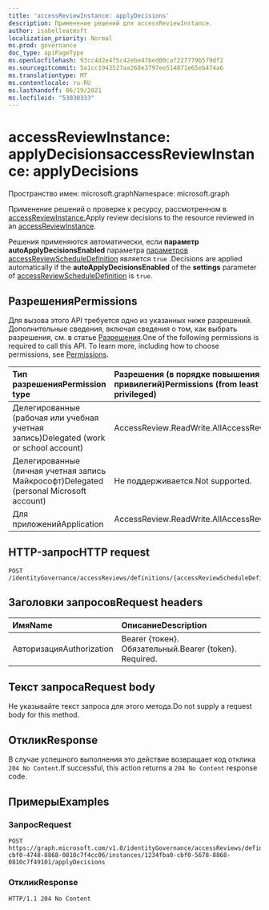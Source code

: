 ```yaml
---
title: 'accessReviewInstance: applyDecisions'
description: Применение решений для accessReviewInstance.
author: isabelleatmsft
localization_priority: Normal
ms.prod: governance
doc_type: apiPageType
ms.openlocfilehash: 93cc4d2e4f5c42ebe47bed00caf227779b579df2
ms.sourcegitcommit: 5a1cc1943527aa268e3797ee514871e65eb474a6
ms.translationtype: MT
ms.contentlocale: ru-RU
ms.lasthandoff: 06/19/2021
ms.locfileid: "53030333"
---
```

# <a name="accessreviewinstance-applydecisions"></a><span data-ttu-id="6135f-103">accessReviewInstance: applyDecisions</span><span class="sxs-lookup"><span data-stu-id="6135f-103">accessReviewInstance: applyDecisions</span></span>
<span data-ttu-id="6135f-104">Пространство имен: microsoft.graph</span><span class="sxs-lookup"><span data-stu-id="6135f-104">Namespace: microsoft.graph</span></span>

<span data-ttu-id="6135f-105">Применение решений о проверке к ресурсу, рассмотренном в [accessReviewInstance.](../resources/accessreviewinstance.md)</span><span class="sxs-lookup"><span data-stu-id="6135f-105">Apply review decisions to the resource reviewed in an [accessReviewInstance](../resources/accessreviewinstance.md).</span></span>

<span data-ttu-id="6135f-106">Решения применяются автоматически, если **параметр autoApplyDecisionsEnabled** параметра [параметров accessReviewScheduleDefinition](../resources/accessreviewscheduledefinition.md) является  `true` .</span><span class="sxs-lookup"><span data-stu-id="6135f-106">Decisions are applied automatically if the **autoApplyDecisionsEnabled** of the **settings** parameter of [accessReviewScheduleDefinition](../resources/accessreviewscheduledefinition.md) is `true`.</span></span>

## <a name="permissions"></a><span data-ttu-id="6135f-107">Разрешения</span><span class="sxs-lookup"><span data-stu-id="6135f-107">Permissions</span></span>
<span data-ttu-id="6135f-p101">Для вызова этого API требуется одно из указанных ниже разрешений. Дополнительные сведения, включая сведения о том, как выбрать разрешения, см. в статье [Разрешения](/graph/permissions-reference).</span><span class="sxs-lookup"><span data-stu-id="6135f-p101">One of the following permissions is required to call this API. To learn more, including how to choose permissions, see [Permissions](/graph/permissions-reference).</span></span>

|<span data-ttu-id="6135f-110">Тип разрешения</span><span class="sxs-lookup"><span data-stu-id="6135f-110">Permission type</span></span>|<span data-ttu-id="6135f-111">Разрешения (в порядке повышения привилегий)</span><span class="sxs-lookup"><span data-stu-id="6135f-111">Permissions (from least to most privileged)</span></span>|
|:---|:---|
|<span data-ttu-id="6135f-112">Делегированные (рабочая или учебная учетная запись)</span><span class="sxs-lookup"><span data-stu-id="6135f-112">Delegated (work or school account)</span></span>|<span data-ttu-id="6135f-113">AccessReview.ReadWrite.All</span><span class="sxs-lookup"><span data-stu-id="6135f-113">AccessReview.ReadWrite.All</span></span>|
|<span data-ttu-id="6135f-114">Делегированные (личная учетная запись Майкрософт)</span><span class="sxs-lookup"><span data-stu-id="6135f-114">Delegated (personal Microsoft account)</span></span>|<span data-ttu-id="6135f-115">Не поддерживается.</span><span class="sxs-lookup"><span data-stu-id="6135f-115">Not supported.</span></span>|
|<span data-ttu-id="6135f-116">Для приложений</span><span class="sxs-lookup"><span data-stu-id="6135f-116">Application</span></span>|<span data-ttu-id="6135f-117">AccessReview.ReadWrite.All</span><span class="sxs-lookup"><span data-stu-id="6135f-117">AccessReview.ReadWrite.All</span></span>|

## <a name="http-request"></a><span data-ttu-id="6135f-118">HTTP-запрос</span><span class="sxs-lookup"><span data-stu-id="6135f-118">HTTP request</span></span>

<!-- {
  "blockType": "ignored"
}
-->
``` http
POST /identityGovernance/accessReviews/definitions/{accessReviewScheduleDefinitionId}/instances/{accessReviewInstanceId}/applyDecisions
```

## <a name="request-headers"></a><span data-ttu-id="6135f-119">Заголовки запросов</span><span class="sxs-lookup"><span data-stu-id="6135f-119">Request headers</span></span>
|<span data-ttu-id="6135f-120">Имя</span><span class="sxs-lookup"><span data-stu-id="6135f-120">Name</span></span>|<span data-ttu-id="6135f-121">Описание</span><span class="sxs-lookup"><span data-stu-id="6135f-121">Description</span></span>|
|:---|:---|
|<span data-ttu-id="6135f-122">Авторизация</span><span class="sxs-lookup"><span data-stu-id="6135f-122">Authorization</span></span>|<span data-ttu-id="6135f-p102">Bearer {токен}. Обязательный.</span><span class="sxs-lookup"><span data-stu-id="6135f-p102">Bearer {token}. Required.</span></span>|

## <a name="request-body"></a><span data-ttu-id="6135f-125">Текст запроса</span><span class="sxs-lookup"><span data-stu-id="6135f-125">Request body</span></span>
<span data-ttu-id="6135f-126">Не указывайте текст запроса для этого метода.</span><span class="sxs-lookup"><span data-stu-id="6135f-126">Do not supply a request body for this method.</span></span>

## <a name="response"></a><span data-ttu-id="6135f-127">Отклик</span><span class="sxs-lookup"><span data-stu-id="6135f-127">Response</span></span>

<span data-ttu-id="6135f-128">В случае успешного выполнения это действие возвращает код отклика `204 No Content`.</span><span class="sxs-lookup"><span data-stu-id="6135f-128">If successful, this action returns a `204 No Content` response code.</span></span>

## <a name="examples"></a><span data-ttu-id="6135f-129">Примеры</span><span class="sxs-lookup"><span data-stu-id="6135f-129">Examples</span></span>

### <a name="request"></a><span data-ttu-id="6135f-130">Запрос</span><span class="sxs-lookup"><span data-stu-id="6135f-130">Request</span></span>
<!-- {
  "blockType": "request",
  "name": "accessreviewinstance_applydecisions"
}
-->
``` http
POST https://graph.microsoft.com/v1.0/identityGovernance/accessReviews/definitions/e6cafba0-cbf0-4748-8868-0810c7f4cc06/instances/1234fba0-cbf0-5678-8868-0810c7f49101/applyDecisions
```


### <a name="response"></a><span data-ttu-id="6135f-131">Отклик</span><span class="sxs-lookup"><span data-stu-id="6135f-131">Response</span></span>
<!-- {
  "blockType": "response",
  "truncated": true
}
-->
``` http
HTTP/1.1 204 No Content
```
